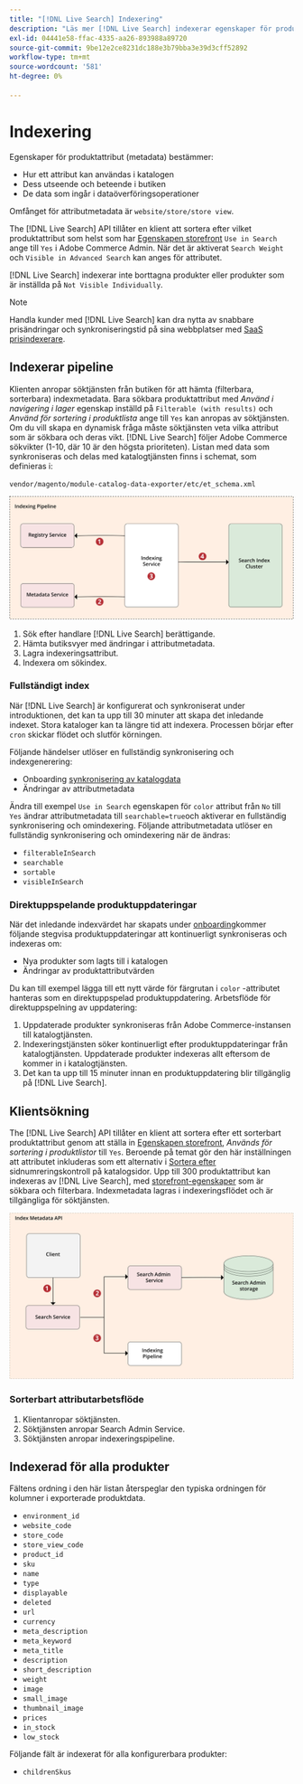 ```yaml
---
title: "[!DNL Live Search] Indexering"
description: "Läs mer [!DNL Live Search] indexerar egenskaper för produktattribut."
exl-id: 04441e58-ffac-4335-aa26-893988a89720
source-git-commit: 9be12e2ce8231dc188e3b79bba3e39d3cff52892
workflow-type: tm+mt
source-wordcount: '581'
ht-degree: 0%

---
```


# Indexering

Egenskaper för produktattribut (metadata) bestämmer:

* Hur ett attribut kan användas i katalogen
* Dess utseende och beteende i butiken
* De data som ingår i dataöverföringsoperationer

Omfånget för attributmetadata är `website/store/store view`.

The [!DNL Live Search] API tillåter en klient att sortera efter vilket produktattribut som helst som har [Egenskapen storefront](https://experienceleague.adobe.com/docs/commerce-admin/catalog/product-attributes/product-attributes.html) `Use in Search` ange till `Yes` i Adobe Commerce Admin. När det är aktiverat `Search Weight` och `Visible in Advanced Search` kan anges för attributet.

[!DNL Live Search] indexerar inte borttagna produkter eller produkter som är inställda på `Not Visible Individually`.

>[!NOTE]
>
> Handla kunder med [!DNL Live Search] kan dra nytta av snabbare prisändringar och synkroniseringstid på sina webbplatser med [SaaS prisindexerare](../price-index/index.md).

## Indexerar pipeline

Klienten anropar söktjänsten från butiken för att hämta (filterbara, sorterbara) indexmetadata. Bara sökbara produktattribut med *Använd i navigering i lager* egenskap inställd på `Filterable (with results)` och *Använd för sortering i produktlista* ange till `Yes` kan anropas av söktjänsten.
Om du vill skapa en dynamisk fråga måste söktjänsten veta vilka attribut som är sökbara och deras vikt. [!DNL Live Search] följer Adobe Commerce sökvikter (1-10, där 10 är den högsta prioriteten). Listan med data som synkroniseras och delas med katalogtjänsten finns i schemat, som definieras i:

`vendor/magento/module-catalog-data-exporter/etc/et_schema.xml`

![[!DNL Live Search] indexera klientsökdiagram](assets/indexing-pipeline.svg)

1. Sök efter handlare [!DNL Live Search] berättigande.
1. Hämta butiksvyer med ändringar i attributmetadata.
1. Lagra indexeringsattribut.
1. Indexera om sökindex.

### Fullständigt index

När [!DNL Live Search] är konfigurerat och synkroniserat under introduktionen, det kan ta upp till 30 minuter att skapa det inledande indexet. Stora kataloger kan ta längre tid att indexera. Processen börjar efter `cron` skickar flödet och slutför körningen.

Följande händelser utlöser en fullständig synkronisering och indexgenerering:

* Onboarding [synkronisering av katalogdata](install.md#synchronize-catalog-data)
* Ändringar av attributmetadata

Ändra till exempel `Use in Search` egenskapen för `color` attribut från `No` till `Yes` ändrar attributmetadata till `searchable=true`och aktiverar en fullständig synkronisering och omindexering. Följande attributmetadata utlöser en fullständig synkronisering och omindexering när de ändras:

* `filterableInSearch`
* `searchable`
* `sortable`
* `visibleInSearch`

### Direktuppspelande produktuppdateringar

När det inledande indexvärdet har skapats under [onboarding](install.md#synchronize-catalog-data)kommer följande stegvisa produktuppdateringar att kontinuerligt synkroniseras och indexeras om:

* Nya produkter som lagts till i katalogen
* Ändringar av produktattributvärden

Du kan till exempel lägga till ett nytt värde för färgrutan i `color` -attributet hanteras som en direktuppspelad produktuppdatering.
Arbetsflöde för direktuppspelning av uppdatering:

1. Uppdaterade produkter synkroniseras från Adobe Commerce-instansen till katalogtjänsten.
1. Indexeringstjänsten söker kontinuerligt efter produktuppdateringar från katalogtjänsten. Uppdaterade produkter indexeras allt eftersom de kommer in i katalogtjänsten.
1. Det kan ta upp till 15 minuter innan en produktuppdatering blir tillgänglig på [!DNL Live Search].

## Klientsökning

The [!DNL Live Search] API tillåter en klient att sortera efter ett sorterbart produktattribut genom att ställa in [Egenskapen storefront](https://experienceleague.adobe.com/docs/commerce-admin/catalog/product-attributes/product-attributes.html), *Används för sortering i produktlistor* till `Yes`. Beroende på temat gör den här inställningen att attributet inkluderas som ett alternativ i [Sortera efter](https://experienceleague.adobe.com/docs/commerce-admin/catalog/catalog/navigation/navigation.html) sidnumreringskontroll på katalogsidor. Upp till 300 produktattribut kan indexeras av [!DNL Live Search], med [storefront-egenskaper](https://experienceleague.adobe.com/docs/commerce-admin/catalog/product-attributes/product-attributes.html) som är sökbara och filterbara.
Indexmetadata lagras i indexeringsflödet och är tillgängliga för söktjänsten.

![[!DNL Live Search] API-diagram för indexmetadata](assets/index-metadata-api.svg)

### Sorterbart attributarbetsflöde

1. Klientanropar söktjänsten.
1. Söktjänsten anropar Search Admin Service.
1. Söktjänsten anropar indexeringspipeline.

## Indexerad för alla produkter

Fältens ordning i den här listan återspeglar den typiska ordningen för kolumner i exporterade produktdata.

* `environment_id`
* `website_code`
* `store_code`
* `store_view_code`
* `product_id`
* `sku`
* `name`
* `type`
* `displayable`
* `deleted`
* `url`
* `currency`
* `meta_description`
* `meta_keyword`
* `meta_title`
* `description`
* `short_description`
* `weight`
* `image`
* `small_image`
* `thumbnail_image`
* `prices`
* `in_stock`
* `low_stock`

Följande fält är indexerat för alla konfigurerbara produkter:

* `childrenSkus`
